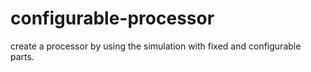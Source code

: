 # configurable-processor
create a processor by using the simulation with fixed and configurable parts. 
